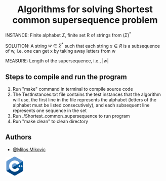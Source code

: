 <h1 align="center">Algorithms for solving Shortest common supersequence problem</h1>

INSTANCE: Finite alphabet $\Sigma$, finite set R of strings from $(\Sigma)^*$       

SOLUTION: A string $w\in\Sigma^*$ such that each string $x\in R$ is a subsequence of w, i.e. one can get x by taking away letters from w

MEASURE: Length of the supersequence, i.e., $\vert w\vert$

## Steps to compile and run the program
1) Run "make" command in terminal to compile source code
2) The TestInstances.txt file contains the test instances that the algorithm will use, the first line in the file represents the alphabet (letters of the alphabet must be listed consecutively), and each subsequent line represents one sequence in the set
3) Run ./Shortest_common_supersequence to run program
4) Run "make clean" to clean directory 

## Authors
- [@Milos Mikovic](https://github.com/milosmikovic)

<p align="left"> <a href="https://www.w3schools.com/cpp/" target="_blank" rel="noreferrer"> <img src="https://raw.githubusercontent.com/devicons/devicon/master/icons/cplusplus/cplusplus-original.svg" alt="cplusplus" width="60" height="60"/> </a> </p>

